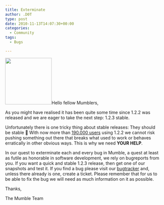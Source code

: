 ```yaml
---
title: Exterminate
author: .D0T
type: post
date: 2010-11-13T14:07:30+00:00
categories:
  - Community
tags:
  - Bugs

---
```

<img class="alignleft size-full wp-image-210" title="Bug" src="http://blog.mumble.info/wp-uploads/2010/11/lemmling_Ladybug1.png" alt="" width="150" height="150" />Hello fellow Mumblers,

As you might have realised it has been quite some time since 1.2.2 was released and we are eager to take the next step: 1.2.3 stable.

Unfortunately there is one tricky thing about stable releases: They should be stable 🙂 With now more than [190.000 users][1] using 1.2.2 we cannot risk pushing something out there that breaks what used to work or behaves erratically in other obvious ways. This is why we need **YOUR HELP**.

In our quest to exterminate each and every bug in Mumble, a quest at least as futile as honorable in software development, we rely on bugreports from you. If you want a quick and stable 1.2.3 release, then get one of our snapshots and test it. If you find a bug please visit our [bugtracker][2] and, unless there already is one, create a ticket. Please remember that for us to be able to fix the bug we will need as much information on it as possible.

Thanks,
  
The Mumble Team

 [1]: http://www.sjuengling.de/mus/
 [2]: http://sourceforge.net/tracker/?group_id=147372&atid=768005